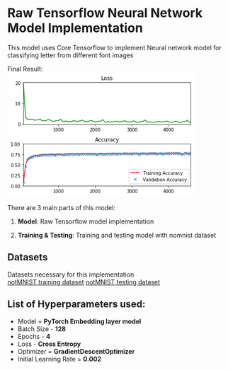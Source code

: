 # Raw Tensorflow Neural Network Model Implementation 

This model uses Core Tensorflow to implement Neural network model for classifying letter from different font images 

Final Result:
<img src="validation-accuracy-result.png">

There are 3 main parts of this model:

1. **Model**: Raw Tensorflow model implementation

2. **Training & Testing**: Training and testing model with nomnist dataset 

## Datasets

Datasets necessary for this implementation  
[notMNIST training dataset](https://s3.amazonaws.com/udacity-sdc/notMNIST_train.zip) 
[notMNIST testing dataset](https://s3.amazonaws.com/udacity-sdc/notMNIST_test.zip) 

## List of Hyperparameters used:

* Model = **PyTorch Embedding layer model**
* Batch Size - **128** 
* Epochs - **4**  
* Loss - **Cross Entropy** 
* Optimizer  = **GradientDescentOptimizer**  
* Initial Learning Rate = **0.002**

